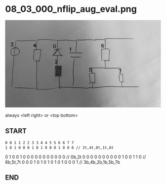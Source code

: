 
# 08_03_000_nflip_aug_eval.png
![img](08_03_000_nflip_aug_eval_idxs.png)

always \<left right> or \<top bottom>

## START

	0 0 1 1 2 2 3 3 4 4 5 5 6 6 7 7
	1 0 1 0 0 0 1 0 1 0 0 0 1 0 0 0 // 3t,4t,0t,1t,6t
0 1 0 0 1 0 0 0 0 0 0 0 0 0 0 0 // 0b,2t
0 0 0 0 0 0 0 0 0 0 1 0 0 1 1 0 // 6b,5t,7t
0 0 0 1 0 1 0 1 0 1 0 1 0 0 0 1 // 3b,4b,2b,1b,5b,7b

## END

            